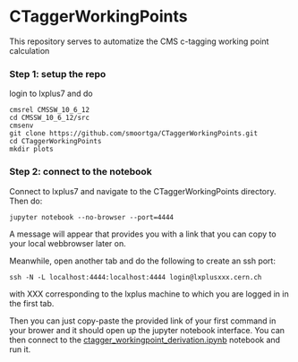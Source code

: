 # CTaggerWorkingPoints
This repository serves to automatize the CMS c-tagging working point calculation

### Step 1: setup the repo
login to lxplus7 and do
```
cmsrel CMSSW_10_6_12
cd CMSSW_10_6_12/src
cmsenv
git clone https://github.com/smoortga/CTaggerWorkingPoints.git
cd CTaggerWorkingPoints
mkdir plots
```

### Step 2: connect to the notebook
Connect to lxplus7 and navigate to the CTaggerWorkingPoints directory. Then do:
```
jupyter notebook --no-browser --port=4444
```
A message will appear that provides you with a link that you can copy to your local webbrowser later on.

Meanwhile, open another tab and do the following to create an ssh port:
```
ssh -N -L localhost:4444:localhost:4444 login@lxplusxxx.cern.ch 
```
with XXX corresponding to the lxplus machine to which you are logged in in the first tab.

Then you can just copy-paste the provided link of your first command in your brower and it should open up the jupyter notebook interface. You can then connect to the [ctagger_workingpoint_derivation.ipynb](./ctagger_workingpoint_derivation.ipynb) notebook and run it.
